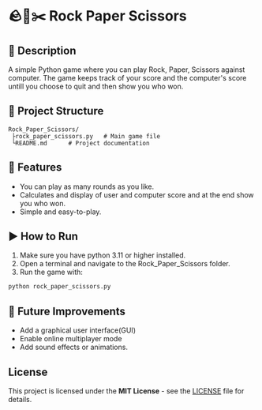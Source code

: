 # 🪨📄✂️ Rock Paper Scissors

## 📖 Description

A simple Python game where you can play Rock, Paper, Scissors against
computer.
The game keeps track of your score and the computer's score untill you choose to quit and then show you who won.

## 📂 Project Structure

```text
Rock_Paper_Scissors/
 ├rock_paper_scissors.py   # Main game file
 └README.md      # Project documentation
```

 ## 🌠 Features

- You can play as many rounds as you like.
- Calculates and display of user and computer score and at the end show you who won.
- Simple and easy-to-play.

## ▶️ How to Run

1. Make sure you have python 3.11 or higher installed.
2. Open a terminal and navigate to the Rock_Paper_Scissors folder.
3. Run the game with:

```Bash
python rock_paper_scissors.py
```

## 🚀 Future Improvements

- Add a graphical user interface(GUI)
- Enable online multiplayer mode
- Add sound effects or animations.

## License

This project is licensed under the **MIT License** - see the [LICENSE](LICENSE) file for details.
